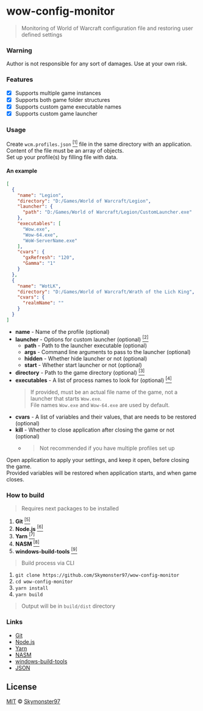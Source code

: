 <!-- markdownlint-disable no-inline-html header-increment -->
# wow-config-monitor

> Monitoring of World of Warcraft configuration file and restoring user defined settings

### Warning

Author is not responsible for any sort of damages.
Use at your own risk.

### Features

- [x] Supports multiple game instances
- [x] Supports both game folder structures <a id="dir"></a>
- [x] Supports custom game executable names <a id="exec"></a>
- [x] Supports custom game launcher <a id="launcher"></a>

### Usage

Create `wcm.profiles.json` <a href="#JSON"><sup>[1]</sup></a> file in the same directory with an application.\
Content of the file must be an array of objects.\
Set up your profile(s) by filling file with data.

#### An example

```json
[
  {
    "name": "Legion",
    "directory": "D:/Games/World of Warcraft/Legion",
    "launcher": {
      "path": "D:/Games/World of Warcraft/Legion/CustomLauncher.exe"
    },
    "executables": [
      "Wow.exe",
      "Wow-64.exe",
      "WoW-ServerName.exe"
    ],
    "cvars": {
      "gxRefresh": "120",
      "Gamma": "1"
    }
  },
  {
    "name": "WotLK",
    "directory": "D:/Games/World of Warcraft/Wrath of the Lich King",
    "cvars": {
      "realmName": ""
    }
  }
]
```

- **name** - Name of the profile (optional)
- **launcher** - Options for custom launcher (optional) <a href="#launcher"><sup>[2]</sup></a>
  - **path** - Path to the launcher executable (optional)
  - **args** - Command line arguments to pass to the launcher (optional)
  - **hidden** - Whether hide launcher or not (optional)
  - **start** - Whether start launcher or not (optional)
- **directory** - Path to the game directory (optional) <a href="#dir"><sup>[3]</sup></a>
- **executables** - A list of process names to look for (optional) <a href="#exec"><sup>[4]</sup></a>
  > If provided, must be an actual file name of the game, not a launcher that starts `Wow.exe`.\
  > File names `Wow.exe` and `Wow-64.exe` are used by default.
- **cvars** - A list of variables and their values, that are needs to be restored (optional)
- **kill** - Whether to close application after closing the game or not (optional)
  - > Not recommended if you have multiple profiles set up

Open application to apply your settings, and keep it open, before closing the game.\
Provided variables will be restored when application starts, and when game closes.

### How to build

> Requires next packages to be installed

1. **Git** <a href="#Git"><sup>[5]</sup></a>
2. **Node.js** <a href="#Node.js"><sup>[6]</sup></a>
3. **Yarn** <a href="#Yarn"><sup>[7]</sup></a>
4. **NASM** <a href="#NASM"><sup>[8]</sup></a>
5. **windows-build-tools** <a href="#WBT"><sup>[9]</sup></a>

> Build process via CLI

1. `git clone https://github.com/Skymonster97/wow-config-monitor`
2. `cd wow-config-monitor`
3. `yarn install`
4. `yarn build`

> Output will be in `build/dist` directory

### Links

- [Git](https://git-scm.com/) <a id="Git"></a>
- [Node.js](https://nodejs.org/en/) <a id="Node.js"></a>
- [Yarn](https://yarnpkg.com/) <a id="Yarn"></a>
- [NASM](https://www.nasm.us/) <a id="NASM"></a>
- [windows-build-tools](https://yarnpkg.com/package/windows-build-tools) <a id="WBT"></a>
- [JSON](https://developer.mozilla.org/en-US/docs/Glossary/JSON) <a id="JSON"></a>

## License

[MIT](LICENSE.md) © [Skymonster97](https://github.com/Skymonster97)
